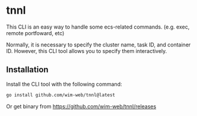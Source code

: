# tnnl

This CLI is an easy way to handle some ecs-related commands. (e.g. exec, remote portfoward, etc)

Normally, it is necessary to specify the cluster name, task ID, and container ID. However, this CLI tool allows you to specify them interactively.

## Installation

Install the CLI tool with the following command:

```bash
go install github.com/wim-web/tnnl@latest
```

Or get binary from https://github.com/wim-web/tnnl/releases
